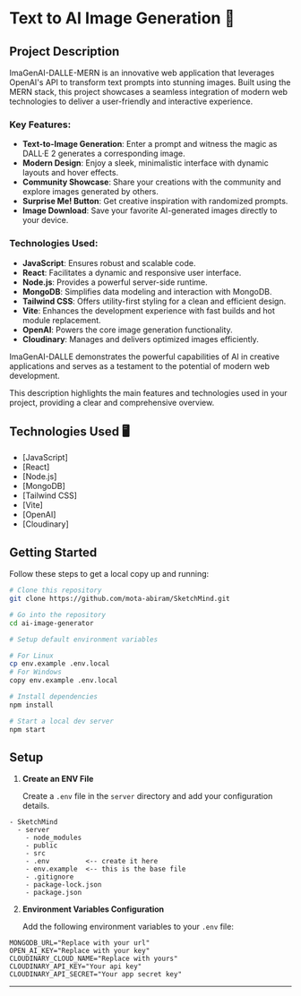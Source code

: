 # Text to AI Image Generation 🚀



## Project Description

ImaGenAI-DALLE-MERN is an innovative web application that leverages OpenAI's API to transform text prompts into stunning images. Built using the MERN stack, this project showcases a seamless integration of modern web technologies to deliver a user-friendly and interactive experience.

### Key Features:

- **Text-to-Image Generation**: Enter a prompt and witness the magic as DALL·E 2 generates a corresponding image.
- **Modern Design**: Enjoy a sleek, minimalistic interface with dynamic layouts and hover effects.
- **Community Showcase**: Share your creations with the community and explore images generated by others.
- **Surprise Me! Button**: Get creative inspiration with randomized prompts.
- **Image Download**: Save your favorite AI-generated images directly to your device.

### Technologies Used:

- **JavaScript**: Ensures robust and scalable code.
- **React**: Facilitates a dynamic and responsive user interface.
- **Node.js**: Provides a powerful server-side runtime.
- **MongoDB**: Simplifies data modeling and interaction with MongoDB.
- **Tailwind CSS**: Offers utility-first styling for a clean and efficient design.
- **Vite**: Enhances the development experience with fast builds and hot module replacement.
- **OpenAI**: Powers the core image generation functionality.
- **Cloudinary**: Manages and delivers optimized images efficiently.

ImaGenAI-DALLE demonstrates the powerful capabilities of AI in creative applications and serves as a testament to the potential of modern web development.


This description highlights the main features and technologies used in your project, providing a clear and comprehensive overview.

## Technologies Used 🖥️

- [JavaScript]
- [React]
- [Node.js]
- [MongoDB]
- [Tailwind CSS]
- [Vite]
- [OpenAI]
- [Cloudinary]

## Getting Started

Follow these steps to get a local copy up and running:

```bash
# Clone this repository
git clone https://github.com/mota-abiram/SketchMind.git

# Go into the repository
cd ai-image-generator

# Setup default environment variables

# For Linux
cp env.example .env.local
# For Windows
copy env.example .env.local

# Install dependencies
npm install

# Start a local dev server
npm start
```

## Setup

1. **Create an ENV File**

   Create a `.env` file in the `server` directory and add your configuration details.

```plaintext
- SketchMind
  - server
    - node_modules
    - public
    - src
    - .env         <-- create it here
    - env.example  <-- this is the base file
    - .gitignore
    - package-lock.json
    - package.json
```

2. **Environment Variables Configuration**

   Add the following environment variables to your `.env` file:

```env
MONGODB_URL="Replace with your url"
OPEN_AI_KEY="Replace with your key"
CLOUDINARY_CLOUD_NAME="Replace with yours"
CLOUDINARY_API_KEY="Your api key"
CLOUDINARY_API_SECRET="Your app secret key"
```

---


